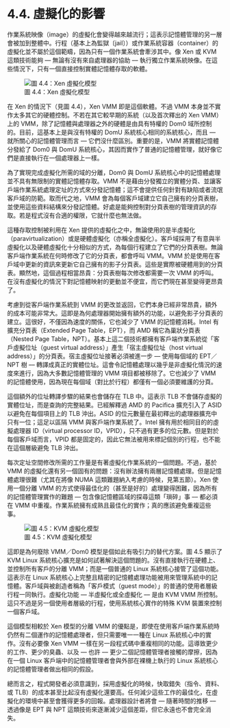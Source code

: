 # 4.4. 虛擬化的影響

作業系統映像（image）的虛擬化會變得越來越流行；這表示記憶體管理的另一層會被加到整體中。行程（基本上為監獄〔jail〕）或作業系統容器（container）的虛擬化並不屬於這個範疇，因為只有一個作業系統會牽涉其中。像 Xen 或 KVM 這類技術能夠 –– 無論有沒有來自處理器的協助 –– 執行獨立作業系統映像。在這些情況下，只有一個直接控制實體記憶體存取的軟體。

<figure>
  <img src="../assets/figure-4.4.png" alt="圖 4.4：Xen 虛擬化模型">
  <figcaption>圖 4.4：Xen 虛擬化模型</figcaption>
</figure>

在 Xen 的情況下（見圖 4.4），Xen VMM 即是這個軟體。不過 VMM 本身並不實作太多其它的硬體控制。不若在其它較早期的系統（以及首次釋出的 Xen VMM）上的 VMM，除了記憶體與處理器之外的硬體是由具有特權的 Dom0 域所控制的。目前，這基本上是與沒有特權的 DomU 系統核心相同的系統核心，而且 –– 就所關心的記憶體管理而言 –– 它們沒什麼區別。重要的是，VMM 將實體記憶體分發給了 Dom0 與 DomU 系統核心，其因而實作了普通的記憶體管理，就好像它們是直接執行在一個處理器上一樣。

為了實現完成虛擬化所需的域的分離，Dom0 與 DomU 系統核心中的記憶體處理並不具有無限制的實體記憶體存取。VMM 不是藉由分發獨立的實體分頁、並讓客戶端作業系統處理定址的方式來分發記憶體；這不會提供任何針對有缺陷或者流氓客戶域的防範。取而代之地，VMM 會為每個客戶域建立它自己擁有的分頁表樹，並使用這些資料結構來分發記憶體。好處是能夠控制對分頁表樹的管理資訊的存取。若是程式沒有合適的權限，它就什麼也無法做。

這種存取控制被利用在 Xen 提供的虛擬化之中，無論使用的是半虛擬化（paravirtualization）或是硬體虛擬化（亦稱全虛擬化）。客戶域採用了有意與半虛擬化以及硬體虛擬化十分相似的方式，為每個行程建立了它們的分頁表樹。無論客戶端作業系統在何時修改了它的分頁表，都會呼叫 VMM。VMM 於是使用在客戶域中更新的資訊來更新它自己擁有的影子分頁表。這些是實際被硬體用到的分頁表。顯然地，這個過程相當昂貴：分頁表樹每次修改都需要一次 VMM 的呼叫。在沒有虛擬化的情況下對記憶體映射的更動並不便宜，而它們現在甚至變得更昂貴了。

考慮到從客戶端作業系統到 VMM 的更改並返回，它們本身已經非常昂貴，額外的成本可能非常大。這即是為何處理器開始擁有額外的功能，以避免影子分頁表的建立。這很好，不僅因為速度的關係，它也減少了 VMM 的記憶體消耗。Intel 有擴充分頁表（Extended Page Table，EPT），而 AMD 稱它為巢狀分頁表（Nested Page Table，NPT）。基本上這二個技術都擁有客戶端作業系統從「客戶虛擬位址（guest virtual address）」產生「宿主虛擬位址（host virtual address）」的分頁表。宿主虛擬位址接著必須被進一步 –– 使用每個域的 EPT／NPT 樹 –– 轉譯成真正的實體位址。這會令記憶體處理以幾乎是非虛擬化情況的速度來進行，因為大多數記憶體管理的 VMM 項目都被移除了。它也減少了 VMM 的記憶體使用，因為現在每個域（對比於行程）都僅有一個必須要維護的分頁。

這個額外的位址轉譯步驟的結果也會儲存在 TLB 中。這表示 TLB 不會儲存虛擬的實體位址，而是查詢的完整結果。已經解釋過 AMD 的 Pacifica 擴充引入了 ASID 以避免在每個項目上的 TLB 沖出。ASID 的位元數量在最初釋出的處理器擴充中只有一位；這足以區隔 VMM 與客戶端作業系統了。Intel 擁有用於相同目的的虛擬處理器 ID（virtual processor ID，VPID），只不過有更多的位元數。但是對於每個客戶域而言，VPID 都是固定的，因此它無法被用來標記個別的行程，也不能在這個層級避免 TLB 沖出。

每次定址空間修改所需的工作量是有著虛擬化作業系統的一個問題。不過，基於 VMM 的虛擬化還有另一個固有的問題：沒有辦法擁有兩層記憶體處理。但是記憶體處理很難（尤其在將像 NUMA 這類難題納入考慮的時候，見第五節）。Xen 使用一個分離 VMM 的方式使得最佳化的（甚至是好的）處理變得困難，因為所有的記憶體管理實作的難題 –– 包含像記憶體區域的探尋這類「瑣碎」事 –– 都必須在 VMM 中重複。作業系統擁有成熟且最佳化的實作；真的應該避免重複這些事。

<figure>
  <img src="../assets/figure-4.5.png" alt="圖 4.5：KVM 虛擬化模型">
  <figcaption>圖 4.5：KVM 虛擬化模型</figcaption>
</figure>

這即是為何廢除 VMM／Dom0 模型是個如此有吸引力的替代方案。圖 4.5 顯示了 KVM Linux 系統核心擴充是如何試著解決這個問題的。沒有直接執行在硬體上、並控制所有客戶的分離 VMM；而是一個普通的 Linux 系統核心接管了這個功能。這表示在 Linux 系統核心上完整且精密的記憶體處理功能被用來管理系統中的記憶體。客戶域與被創造者稱為「客戶模式（guest mode）」的普通的使用者層級行程一同執行。虛擬化功能 –– 半虛擬化或全虛擬化 –– 是由 KVM VMM 所控制。這只不過是另一個使用者層級的行程，使用系統核心實作的特殊 KVM 裝置來控制一個客戶域。

這個模型相較於 Xen 模型的分離 VMM 的優點是，即使在使用客戶端作業系統時仍然有二個運作的記憶體處理者，但只需要唯一一種在 Linux 系統核心中的實作。沒有必要像 Xen VMM 一樣在另一段程式碼中重複相同的功能。這導致更少的工作、更少的臭蟲、以及 –– 也許 –– 更少二個記憶體管理者接觸的摩擦，因為在一個 Linux 客戶端中的記憶體管理者會與外部在裸機上執行的 Linux 系統核心的記憶體管理者做出相同的假設。

總而言之，程式開發者必須意識到，採用虛擬化的時候，快取錯失（指令、資料、或 TLB）的成本甚至比起沒有虛擬化還要高。任何減少這些工作的最佳化，在虛擬化的環境中甚至會獲得更多的回報。處理器設計者將會 –– 隨著時間的推移 –– 透過像是 EPT 與 NPT 這類技術來逐漸減少這個差距，但它永遠也不會完全消失。

